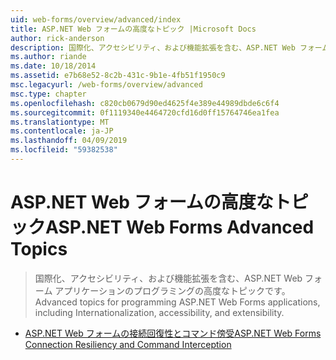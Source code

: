 ```yaml
---
uid: web-forms/overview/advanced/index
title: ASP.NET Web フォームの高度なトピック |Microsoft Docs
author: rick-anderson
description: 国際化、アクセシビリティ、および機能拡張を含む、ASP.NET Web フォーム アプリケーションのプログラミングの高度なトピックです。
ms.author: riande
ms.date: 10/18/2014
ms.assetid: e7b68e52-8c2b-431c-9b1e-4fb51f1950c9
msc.legacyurl: /web-forms/overview/advanced
msc.type: chapter
ms.openlocfilehash: c820cb0679d90ed4625f4e389e44989dbde6c6f4
ms.sourcegitcommit: 0f1119340e4464720cfd16d0ff15764746ea1fea
ms.translationtype: MT
ms.contentlocale: ja-JP
ms.lasthandoff: 04/09/2019
ms.locfileid: "59382538"
---
```

# <a name="aspnet-web-forms-advanced-topics"></a><span data-ttu-id="ca49e-103">ASP.NET Web フォームの高度なトピック</span><span class="sxs-lookup"><span data-stu-id="ca49e-103">ASP.NET Web Forms Advanced Topics</span></span>

> <span data-ttu-id="ca49e-104">国際化、アクセシビリティ、および機能拡張を含む、ASP.NET Web フォーム アプリケーションのプログラミングの高度なトピックです。</span><span class="sxs-lookup"><span data-stu-id="ca49e-104">Advanced topics for programming ASP.NET Web Forms applications, including Internationalization, accessibility, and extensibility.</span></span>


- [<span data-ttu-id="ca49e-105">ASP.NET Web フォームの接続回復性とコマンド傍受</span><span class="sxs-lookup"><span data-stu-id="ca49e-105">ASP.NET Web Forms Connection Resiliency and Command Interception</span></span>](aspnet-web-forms-connection-resiliency-and-command-interception.md)
